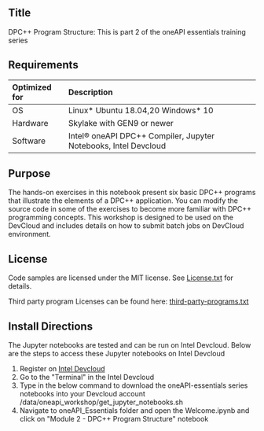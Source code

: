 ## Title
DPC++ Program Structure: This is part 2 of the oneAPI essentials training series
  
## Requirements
| Optimized for                       | Description
|:---                               |:---
| OS                                | Linux* Ubuntu 18.04,20 Windows* 10
| Hardware                          | Skylake with GEN9 or newer
| Software                          | Intel&reg; oneAPI DPC++ Compiler, Jupyter Notebooks, Intel Devcloud

  
## Purpose
The hands-on exercises in this notebook present six basic DPC++ programs that illustrate the elements of a DPC++ application. You can modify the source code in some of the exercises to become more familiar with DPC++ programming concepts. This workshop is designed to be used on the DevCloud and includes details on how to submit batch jobs on DevCloud environment.

## License  
Code samples are licensed under the MIT license. See [License.txt](https://github.com/oneapi-src/oneAPI-samples/blob/master/License.txt) for details.

Third party program Licenses can be found here: [third-party-programs.txt](https://github.com/oneapi-src/oneAPI-samples/blob/master/third-party-programs.txt)


## Install Directions

The Jupyter notebooks are tested and can be run on Intel Devcloud.
Below are the steps to access these Jupyter notebooks on Intel Devcloud
1. Register on [Intel Devcloud](https://intelsoftwaresites.secure.force.com/Devcloud/oneapi)
2. Go to the "Terminal" in the Intel Devcloud
3. Type in the below command to download the oneAPI-essentials series notebooks into your Devcloud account
    /data/oneapi_workshop/get_jupyter_notebooks.sh
4. Navigate to oneAPI_Essentials folder and open the Welcome.ipynb and click on "Module 2 - DPC++ Program Structure" notebook
